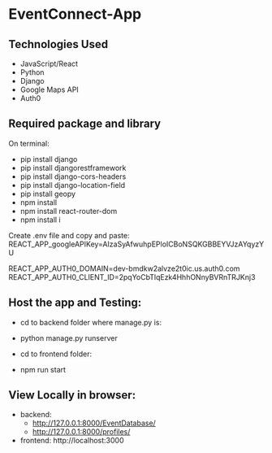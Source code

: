# EventConnect-App
## Technologies Used
- JavaScript/React
- Python
- Django
- Google Maps API
- Auth0

## Required package and library
On terminal:
- pip install django
- pip install djangorestframework
- pip install django-cors-headers
- pip install django-location-field
- pip install geopy 
- npm install 
- npm install react-router-dom
- npm install i

Create .env file and copy and paste:
REACT_APP_googleAPIKey=AIzaSyAfwuhpEPloICBoNSQKGBBEYVJzAYqyzYU

REACT_APP_AUTH0_DOMAIN=dev-bmdkw2alvze2t0ic.us.auth0.com
REACT_APP_AUTH0_CLIENT_ID=2pqYoCbTlqEzk4HhhONnyBVRnTRJKnj3

## Host the app and Testing:
- cd to backend folder where manage.py is:
- python manage.py runserver

- cd to frontend folder:
- npm run start

## View Locally in browser:
- backend:
  - http://127.0.0.1:8000/EventDatabase/
  - http://127.0.0.1:8000/profiles/
- frontend:  http://localhost:3000
